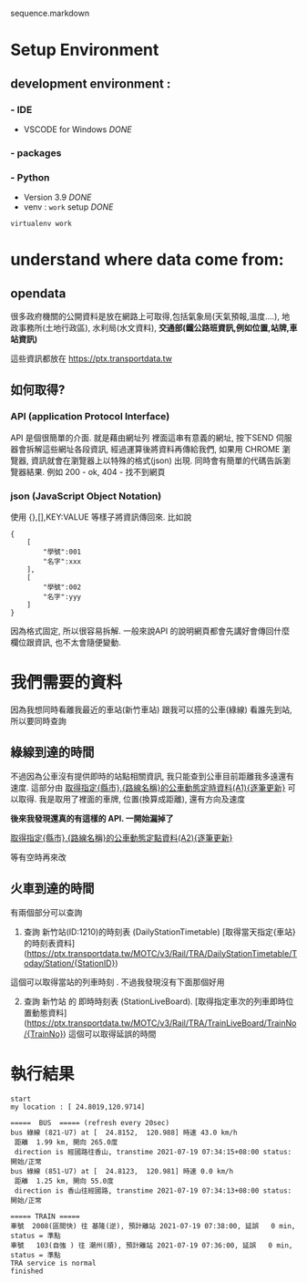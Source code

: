 sequence.markdown
# Setup Environment
## development environment :
### - IDE
- VSCODE for Windows *DONE*
### - packages

### - Python
- Version 3.9  *DONE*
- venv : `work` setup *DONE*
```
virtualenv work
```


# understand where data come from:
## opendata
很多政府機關的公開資料是放在網路上可取得,包括氣象局(天氣預報,溫度....), 地政事務所(土地行政區), 水利局(水文資料), __交通部(鐵公路班資訊,例如位置,站牌,車站資訊)__

這些資訊都放在 https://ptx.transportdata.tw

## 如何取得?
### API (application Protocol Interface)
API 是個很簡單的介面. 就是藉由網址列 裡面這串有意義的網址, 按下SEND 伺服器會拆解這些網址各段資訊, 經過運算後將資料再傳給我們, 如果用 CHROME 瀏覽器, 資訊就會在瀏覽器上以特殊的格式(json) 出現. 同時會有簡單的代碼告訴瀏覽器結果. 例如 200 - ok, 404 - 找不到網頁

### json (JavaScript Object Notation)
使用 {},[],KEY:VALUE 等樣子將資訊傳回來. 比如說
```
{
    [
        "學號":001
        "名字":xxx
    ],
    [
        "學號":002
        "名字":yyy
    ]
}
```
因為格式固定, 所以很容易拆解. 一般來說API 的說明網頁都會先講好會傳回什麼欄位跟資訊, 也不太會隨便變動.


# 我們需要的資料
因為我想同時看離我最近的車站(新竹車站) 跟我可以搭的公車(綠線) 看誰先到站, 所以要同時查詢
## 綠線到達的時間 
  不過因為公車沒有提供即時的站點相關資訊, 我只能查到公車目前距離我多遠還有速度. 這部分由 
[取得指定{縣市},{路線名稱}的公車動態定時資料(A1){逐筆更新}](https://ptx.transportdata.tw/MOTC/v2/Bus/RealTimeByFrequency/Streaming/City/{City}/{RouteName})
可以取得. 我是取用了裡面的車牌, 位置(換算成距離), 還有方向及速度

**後來我發現還真的有這樣的 API. 一開始漏掉了**

[取得指定{縣市},{路線名稱}的公車動態定點資料(A2){逐筆更新}](https://ptx.transportdata.tw/MOTC/v2/Bus/RealTimeNearStop/Streaming/City/{City}/{RouteName})

  等有空時再來改

## 火車到達的時間

有兩個部分可以查詢

1. 查詢 新竹站(ID:1210)的時刻表 (DailyStationTimetable)
[取得當天指定{車站}的時刻表資料] (https://ptx.transportdata.tw/MOTC/v3/Rail/TRA/DailyStationTimetable/Today/Station/{StationID})

這個可以取得當站的列車時刻 . 不過我發現沒有下面那個好用

2. 查詢 新竹站 的 即時時刻表 (StationLiveBoard). 
[取得指定車次的列車即時位置動態資料] (https://ptx.transportdata.tw/MOTC/v3/Rail/TRA/TrainLiveBoard/TrainNo/{TrainNo})
這個可以取得延誤的時間


# 執行結果
```
start
my location : [ 24.8019,120.9714]

=====  BUS  ===== (refresh every 20sec)
bus 綠線 (821-U7) at [  24.8152,  120.988] 時速 43.0 km/h
 距離  1.99 km, 開向 265.0度
 direction is 經國路往香山, transtime 2021-07-19 07:34:15+08:00 status:開始/正常
bus 綠線 (851-U7) at [  24.8123,  120.981] 時速 0.0 km/h
 距離  1.25 km, 開向 55.0度
 direction is 香山往經國路, transtime 2021-07-19 07:34:13+08:00 status:開始/正常

===== TRAIN =====
車號  2008(區間快) 往 基隆(逆), 預計離站 2021-07-19 07:38:00, 延誤   0 min, status = 準點
車號   103(自強 ) 往 潮州(順), 預計離站 2021-07-19 07:36:00, 延誤   0 min, status = 準點
TRA service is normal
finished
```